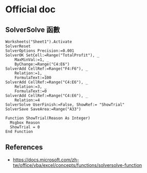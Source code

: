 # Official doc

## SolverSolve 函數

```{vba}
Worksheets("Sheet1").Activate 
SolverReset 
SolverOptions Precision:=0.001 
SolverOK SetCell:=Range("TotalProfit"), _ 
    MaxMinVal:=1, _ 
    ByChange:=Range("C4:E6") 
SolverAdd CellRef:=Range("F4:F6"), _ 
    Relation:=1, _ 
    FormulaText:=100 
SolverAdd CellRef:=Range("C4:E6"), _ 
    Relation:=3, _ 
    FormulaText:=0 
SolverAdd CellRef:=Range("C4:E6"), _ 
    Relation:=4 
SolverSolve UserFinish:=False, ShowRef:= "ShowTrial" 
SolverSave SaveArea:=Range("A33") 
 
Function ShowTrial(Reason As Integer) 
  Msgbox Reason 
  ShowTrial = 0 
End Function
```

## References
* https://docs.microsoft.com/zh-tw/office/vba/excel/concepts/functions/solversolve-function
